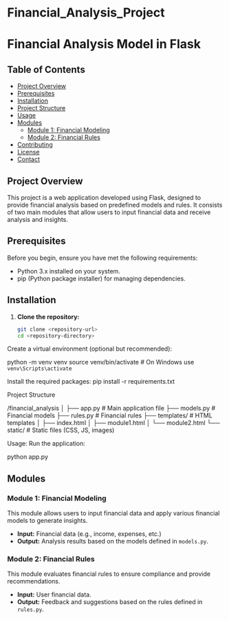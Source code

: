 # Financial_Analysis_Project
# Financial Analysis Model in Flask

## Table of Contents
- [Project Overview](#project-overview)
- [Prerequisites](#prerequisites)
- [Installation](#installation)
- [Project Structure](#project-structure)
- [Usage](#usage)
- [Modules](#modules)
  - [Module 1: Financial Modeling](#module-1-financial-modeling)
  - [Module 2: Financial Rules](#module-2-financial-rules)
- [Contributing](#contributing)
- [License](#license)
- [Contact](#contact)

## Project Overview
This project is a web application developed using Flask, designed to provide financial analysis based on predefined models and rules. It consists of two main modules that allow users to input financial data and receive analysis and insights.

## Prerequisites
Before you begin, ensure you have met the following requirements:
- Python 3.x installed on your system.
- pip (Python package installer) for managing dependencies.

## Installation
1. **Clone the repository:**
   ```bash
   git clone <repository-url>
   cd <repository-directory>


Create a virtual environment (optional but recommended):

python -m venv venv
source venv/bin/activate  # On Windows use `venv\Scripts\activate`



Install the required packages:
pip install -r requirements.txt

Project Structure

/financial_analysis
│
├── app.py                # Main application file
├── models.py             # Financial models
├── rules.py              # Financial rules
├── templates/            # HTML templates
│   ├── index.html
│   ├── module1.html
│   └── module2.html
└── static/               # Static files (CSS, JS, images)




Usage:
Run the application:

python app.py



## Modules

### Module 1: Financial Modeling
This module allows users to input financial data and apply various financial models to generate insights.
- **Input:** Financial data (e.g., income, expenses, etc.)
- **Output:** Analysis results based on the models defined in `models.py`.

### Module 2: Financial Rules
This module evaluates financial rules to ensure compliance and provide recommendations.
- **Input:** User financial data.
- **Output:** Feedback and suggestions based on the rules defined in `rules.py`.


  
